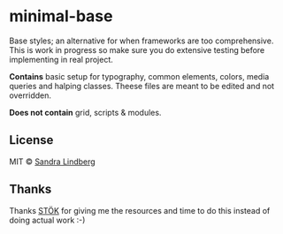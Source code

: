 # minimal-base
Base styles; an alternative for when frameworks are too comprehensive. This is work in progress so make sure you do extensive testing before implementing in real project. 

__Contains__ basic setup for typography, common elements, colors, media queries and halping classes. Theese files are meant to be edited and not overridden. 

__Does not contain__ grid, scripts &amp;  modules. 

## License
MIT © [Sandra Lindberg](https://github.com/sandralindberg) 

## Thanks
Thanks [STÖK](https://www.stok.se/) for giving me the resources and time to do this instead of doing actual work :-) 

